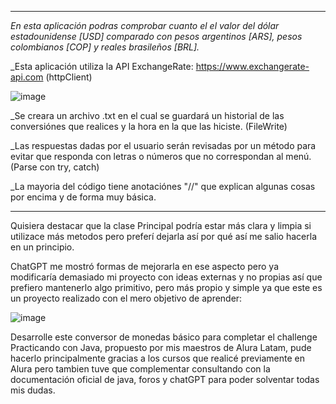 ----------------------------------------------------------------------------------------------------------------------------------------------------------
_En esta aplicación podras comprobar cuanto el el valor del dólar estadounidense [USD] comparado con pesos argentinos [ARS], pesos colombianos [COP] y reales brasileños [BRL]._

_Esta aplicación utiliza la API ExchangeRate: https://www.exchangerate-api.com (httpClient)

![image](https://github.com/user-attachments/assets/b904484f-e48e-4120-a63f-702e2f6fb762)


_Se creara un archivo .txt en el cual se guardará un historial de las conversiónes que realices y la hora en la que las hiciste. (FileWrite)

_Las respuestas dadas por el usuario serán revisadas por un método para evitar que responda con letras o números que no correspondan al menú. (Parse con try, catch)

_La mayoria del código tiene anotaciónes "//" que explican algunas cosas por encima y de forma muy básica.

----------------------------------------------------------------------------------------------------------------------------------------------------------

Quisiera destacar que la clase Principal podría estar más clara y limpia si utilizace más metodos pero preferí dejarla así por qué así me salio hacerla en un principio.

ChatGPT me mostró formas de mejorarla en ese aspecto pero ya modificaría demasiado mi proyecto con ideas externas y no propias así que prefiero mantenerlo algo primitivo, pero más propio y simple ya que este es un proyecto realizado con el mero objetivo de aprender:

![image](https://github.com/user-attachments/assets/43678bb7-6c7a-40c5-bbe7-7cc14229685b)


Desarrolle este conversor de monedas básico para completar el challenge Practicando con Java, propuesto por mis maestros de Alura Latam, pude hacerlo principalmente gracias a los cursos que realicé previamente en Alura pero tambien tuve que complementar
consultando con la documentación oficial de java, foros y chatGPT para poder solventar todas mis dudas.
